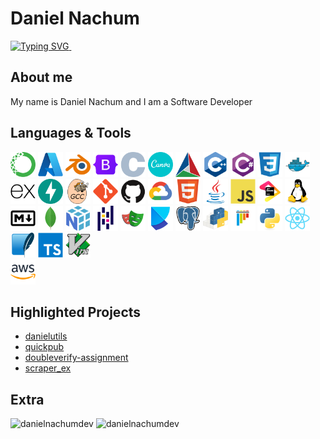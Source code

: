 <!-- markdownlint-disable MD033 MD041-->

<div >
<h1>
Daniel Nachum
</h1>
<div >
<a href="https://git.io/typing-svg" >
<img src="https://readme-typing-svg.herokuapp.com?font=Fira+Code&size=20&color=36BCF7FF&pause=250&width=800&height=75&lines=Software%20Developer;Musician" alt="Typing SVG" />
</a>
<img src="https://github-readme-stats.vercel.app/api?username=danielnachumdev&show_icons=true&locale=en&theme=grovbox" alt="" />
</div>
<div >
<h2>
About me
</h2>
My name is Daniel Nachum and I am a Software Developer
</div>
<div >
<h2>
Languages & Tools
</h2>
<img src="https://raw.githubusercontent.com/devicons/devicon/master/icons/anaconda/anaconda-original.svg" width="40" height="40" alt="anaconda" title="anaconda" />
<img src="https://raw.githubusercontent.com/devicons/devicon/master/icons/azure/azure-original.svg" width="40" height="40" alt="azure" title="azure" />
<img src="https://raw.githubusercontent.com/devicons/devicon/master/icons/blender/blender-original.svg" width="40" height="40" alt="blender" title="blender" />
<img src="https://raw.githubusercontent.com/devicons/devicon/master/icons/bootstrap/bootstrap-original.svg" width="40" height="40" alt="bootstrap" title="bootstrap" />
<img src="https://raw.githubusercontent.com/devicons/devicon/master/icons/c/c-original.svg" width="40" height="40" alt="c" title="c" />
<img src="https://raw.githubusercontent.com/devicons/devicon/master/icons/canva/canva-original.svg" width="40" height="40" alt="canva" title="canva" />
<img src="https://raw.githubusercontent.com/devicons/devicon/master/icons/cmake/cmake-original.svg" width="40" height="40" alt="cmake" title="cmake" />
<img src="https://raw.githubusercontent.com/devicons/devicon/master/icons/cplusplus/cplusplus-original.svg" width="40" height="40" alt="cplusplus" title="cplusplus" />
<img src="https://raw.githubusercontent.com/devicons/devicon/master/icons/csharp/csharp-original.svg" width="40" height="40" alt="csharp" title="csharp" />
<img src="https://raw.githubusercontent.com/devicons/devicon/master/icons/css3/css3-original.svg" width="40" height="40" alt="css3" title="css3" />
<img src="https://raw.githubusercontent.com/devicons/devicon/master/icons/docker/docker-original.svg" width="40" height="40" alt="docker" title="docker" />
<img src="https://raw.githubusercontent.com/devicons/devicon/master/icons/express/express-original.svg" width="40" height="40" alt="express" title="express" />
<img src="https://raw.githubusercontent.com/devicons/devicon/master/icons/fastapi/fastapi-original.svg" width="40" height="40" alt="fastapi" title="fastapi" />
<img src="https://raw.githubusercontent.com/devicons/devicon/master/icons/gcc/gcc-original.svg" width="40" height="40" alt="gcc" title="gcc" />
<img src="https://raw.githubusercontent.com/devicons/devicon/master/icons/git/git-original.svg" width="40" height="40" alt="git" title="git" />
<img src="https://raw.githubusercontent.com/devicons/devicon/master/icons/github/github-original.svg" width="40" height="40" alt="github" title="github" />
<img src="https://raw.githubusercontent.com/devicons/devicon/master/icons/googlecloud/googlecloud-original.svg" width="40" height="40" alt="googlecloud" title="googlecloud" />
<img src="https://raw.githubusercontent.com/devicons/devicon/master/icons/html5/html5-original.svg" width="40" height="40" alt="html5" title="html5" />
<img src="https://raw.githubusercontent.com/devicons/devicon/master/icons/java/java-original.svg" width="40" height="40" alt="java" title="java" />
<img src="https://raw.githubusercontent.com/devicons/devicon/master/icons/javascript/javascript-original.svg" width="40" height="40" alt="javascript" title="javascript" />
<img src="https://raw.githubusercontent.com/devicons/devicon/master/icons/jetbrains/jetbrains-original.svg" width="40" height="40" alt="jetbrains" title="jetbrains" />
<img src="https://raw.githubusercontent.com/devicons/devicon/master/icons/linux/linux-original.svg" width="40" height="40" alt="linux" title="linux" />
<img src="https://raw.githubusercontent.com/devicons/devicon/master/icons/markdown/markdown-original.svg" width="40" height="40" alt="markdown" title="markdown" />
<img src="https://raw.githubusercontent.com/devicons/devicon/master/icons/mongodb/mongodb-original.svg" width="40" height="40" alt="mongodb" title="mongodb" />
<img src="https://raw.githubusercontent.com/devicons/devicon/master/icons/numpy/numpy-original.svg" width="40" height="40" alt="numpy" title="numpy" />
<img src="https://raw.githubusercontent.com/devicons/devicon/master/icons/pandas/pandas-original.svg" width="40" height="40" alt="pandas" title="pandas" />
<img src="https://raw.githubusercontent.com/devicons/devicon/master/icons/playwright/playwright-original.svg" width="40" height="40" alt="playwright" title="playwright" />
<img src="https://raw.githubusercontent.com/devicons/devicon/master/icons/poetry/poetry-original.svg" width="40" height="40" alt="poetry" title="poetry" />
<img src="https://raw.githubusercontent.com/devicons/devicon/master/icons/postgresql/postgresql-original.svg" width="40" height="40" alt="postgresql" title="postgresql" />
<img src="https://raw.githubusercontent.com/devicons/devicon/master/icons/pypi/pypi-original.svg" width="40" height="40" alt="pypi" title="pypi" />
<img src="https://raw.githubusercontent.com/devicons/devicon/master/icons/pytest/pytest-original.svg" width="40" height="40" alt="pytest" title="pytest" />
<img src="https://raw.githubusercontent.com/devicons/devicon/master/icons/python/python-original.svg" width="40" height="40" alt="python" title="python" />
<img src="https://raw.githubusercontent.com/devicons/devicon/master/icons/react/react-original.svg" width="40" height="40" alt="react" title="react" />
<img src="https://raw.githubusercontent.com/devicons/devicon/master/icons/sqlite/sqlite-original.svg" width="40" height="40" alt="sqlite" title="sqlite" />
<img src="https://raw.githubusercontent.com/devicons/devicon/master/icons/typescript/typescript-original.svg" width="40" height="40" alt="typescript" title="typescript" />
<img src="https://raw.githubusercontent.com/devicons/devicon/master/icons/vim/vim-original.svg" width="40" height="40" alt="vim" title="vim" />
</div>
<img src="https://raw.githubusercontent.com/devicons/devicon/master/icons/amazonwebservices/amazonwebservices-original-wordmark.svg" width="40" height="40" alt="aws" />
<div >
<h2>
Highlighted Projects
</h2>
<ul>
<li>
	<a href="https://www.github.com/danielnachumdev/danielutils" >
danielutils
</a>

</li>
<li>
	<a href="https://www.github.com/danielnachumdev/quickpub" >
quickpub
</a>

</li>
<li>
	<a href="https://www.github.com/danielnachumdev/doubleverify-assignment" >
doubleverify-assignment
</a>

</li>
<li>
	<a href="https://www.github.com/danielnachumdev/scraper_ex" >
scraper_ex
</a>

</li>
</ul>
</div>
<div >
<h2>
Extra
</h2>
<img src="https://github-readme-stats.vercel.app/api/top-langs?username=danielnachumdev&show_icons=true&locale=en&layout=compact&theme=grovbox" alt="danielnachumdev" />
<img src="https://github-readme-streak-stats.herokuapp.com/?user=danielnachumdev&theme=grovbox" alt="danielnachumdev" />
</div>
</div>
